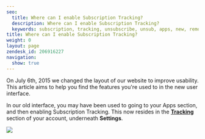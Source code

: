 ```yaml
---
seo:
  title: Where can I enable Subscription Tracking?
  description: Where can I enable Subscription Tracking?
  keywords: subscription, tracking, unsubscribe, unsub, apps, new, removed, where
title: Where can I enable Subscription Tracking?
weight: 0
layout: page
zendesk_id: 206916227
navigation:
  show: true
---
```


On July 6th, 2015 we changed the layout of our website to improve usability. This article aims to help you find the features you're used to in the new user interface. 

 

In our old interface, you may have been used to going to your Apps section, and then enabling Subscription Tracking. This now resides in the **[Tracking](https://app.sendgrid.com/settings/tracking)** section of your account, underneath **Settings**. 

 

![]({{root_url}}/images/subtrack.gif)
